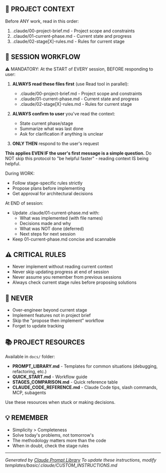 ## 🎯 PROJECT CONTEXT

Before ANY work, read in this order:
1. .claude/00-project-brief.md - Project scope and constraints
2. .claude/01-current-phase.md - Current state and progress
3. .claude/02-stage[X]-rules.md - Rules for current stage

## 📝 SESSION WORKFLOW

⚠️ MANDATORY: At the START of EVERY session, BEFORE responding to user:

1. **ALWAYS read these files first** (use Read tool in parallel):
   - .claude/00-project-brief.md - Project scope and constraints
   - .claude/01-current-phase.md - Current state and progress
   - .claude/02-stage[X]-rules.md - Rules for current stage

2. **ALWAYS confirm to user** you've read the context:
   - State current phase/stage
   - Summarize what was last done
   - Ask for clarification if anything is unclear

3. **ONLY THEN** respond to the user's request

**This applies EVEN IF the user's first message is a simple question.**
Do NOT skip this protocol to "be helpful faster" - reading context IS being helpful.

During WORK:
- Follow stage-specific rules strictly
- Propose plans before implementing
- Get approval for architectural decisions

At END of session:
- Update .claude/01-current-phase.md with:
  * What was implemented (with file names)
  * Decisions made and why
  * What was NOT done (deferred)
  * Next steps for next session
- Keep 01-current-phase.md concise and scannable

## ⚠️ CRITICAL RULES

- Never implement without reading current context
- Never skip updating progress at end of session
- Never assume you remember from previous sessions
- Always check current stage rules before proposing solutions

## 🚫 NEVER

- Over-engineer beyond current stage
- Implement features not in project brief
- Skip the "propose then implement" workflow
- Forget to update tracking

## 📚 PROJECT RESOURCES

Available in `docs/` folder:
- **PROMPT_LIBRARY.md** - Templates for common situations (debugging, refactoring, etc.)
- **QUICK_START.md** - Workflow guide
- **STAGES_COMPARISON.md** - Quick reference table
- **CLAUDE_CODE_REFERENCE.md** - Claude Code tips, slash commands, MCP, subagents

Use these resources when stuck or making decisions.

## 💡 REMEMBER

- Simplicity > Completeness
- Solve today's problems, not tomorrow's
- The methodology matters more than the code
- When in doubt, check the stage rules

---

*Generated by [Claude Prompt Library](https://github.com/your-repo/claude-prompt-library)*
*To update these instructions, modify templates/basic/.claude/CUSTOM_INSTRUCTIONS.md*